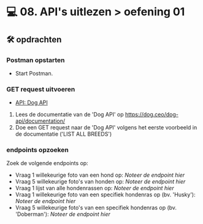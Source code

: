 # 💻 08. API's uitlezen > oefening 01

## 🛠️ opdrachten

### Postman opstarten

 - Start Postman.

### GET request uitvoeren

 - [API: Dog API](https://dog.ceo/dog-api/)

 1. Lees de documentatie van de 'Dog API' op https://dog.ceo/dog-api/documentation/
 2. Doe een GET request naar de 'Dog API' volgens het eerste voorbeeld in de documentatie ('LIST ALL BREEDS')

### endpoints opzoeken

Zoek de volgende endpoints op:
- Vraag 1 willekeurige foto van een hond op: *Noteer de endpoint hier*
- Vraag 5 willekeurige foto's van honden op: *Noteer de endpoint hier*
- Vraag 1 lijst van alle hondenrassen op: *Noteer de endpoint hier*
- Vraag 1 willekeurige foto van een specifiek hondenras op (bv. 'Husky'): *Noteer de endpoint hier*
- Vraag 5 willekeurige foto's van een specifiek hondenras op (bv. 'Doberman'): *Noteer de endpoint hier*
